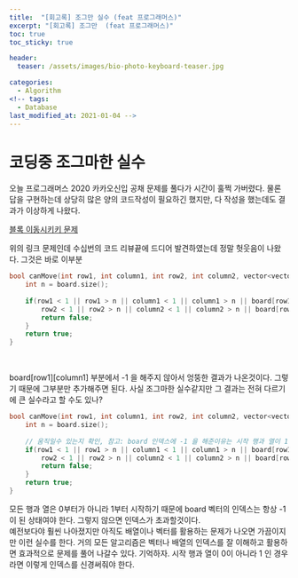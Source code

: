 ```yaml
---
title:  "[회고록] 조그만 실수 (feat 프로그래머스)"
excerpt: "[회고록] 조그만  (feat 프로그래머스)"
toc: true
toc_sticky: true

header:
  teaser: /assets/images/bio-photo-keyboard-teaser.jpg

categories:
  - Algorithm
<!-- tags:
  - Database 
last_modified_at: 2021-01-04 -->
---
```

# 코딩중 조그마한 실수

오늘 프로그래머스 2020 카카오신입 공채 문제를 풀다가 시간이 훌쩍 가버렸다. 물론 답을 구현하는데 상당히 많은 양의 코드작성이 필요하긴 했지만,
다 작성을 했는데도 결과가 이상하게 나왔다. 

[블록 이동시키키 문제](https://programmers.co.kr/learn/courses/30/lessons/60063)

위의 링크 문제인데 수십번의 코드 리뷰끝에 드디어 발견하였는데 정말 헛웃음이 나왔다. 그것은 바로 이부분
<br>

```c++
bool canMove(int row1, int column1, int row2, int column2, vector<vector<int> > board){
    int n = board.size();
    
    if(row1 < 1 || row1 > n || column1 < 1 || column1 > n || board[row1][column1] == WALL ||
        row2 < 1 || row2 > n || column2 < 1 || column2 > n || board[row2][column2] == WALL){
        return false;    
    }    
    return true;
}
```
<br>

board[row1][column1] 부분에서 -1 을 해주지 않아서 엉뚱한 결과가 나온것이다.
그렇기 때문에 그부분만 추가해주면 된다. 사실 조그마한 실수같지만 그 결과는 전혀 다르기에 큰 실수라고 할 수도 있나?
<br>

```c++
bool canMove(int row1, int column1, int row2, int column2, vector<vector<int> > board){
    int n = board.size();
    
    // 움직일수 있는지 확인, 참고: board 인덱스에 -1 을 해준이유는 시작 행과 열이 1부터 시작하기 때문이다
    if(row1 < 1 || row1 > n || column1 < 1 || column1 > n || board[row1-1][column1-1] == WALL ||
        row2 < 1 || row2 > n || column2 < 1 || column2 > n || board[row2-1][column2-1] == WALL){
        return false;    
    }    
    return true;
}
```
모든 행과 열은 0부터가 아니라 1부터 시작하기 때문에 board 벡터의 인덱스는 항상 -1 이 된 상태여야 한다. 그렇지 않으면 인덱스가 초과할것이다.<br>
예전보다야 훨씬 나아졌지만 아직도 배열이나 벡터를 활용하는 문제가 나오면 가끔이지만 이런 실수를 한다. 거의 모든 알고리즘은 벡터나 배열의 인덱스를 잘 이해하고 활용하면
효과적으로 문제를 풀어 나갈수 있다. 기억하자. 시작 행과 열이 0이 아니라 1 인 경우라면 이렇게 인덱스를 신경써줘야 한다.

